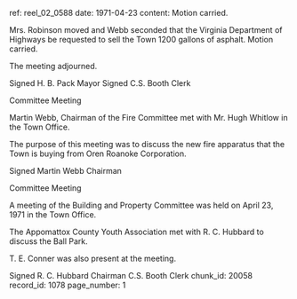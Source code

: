 ref: reel_02_0588
date: 1971-04-23
content: Motion carried.

Mrs. Robinson moved and Webb seconded that the Virginia Department of Highways be requested to sell the Town 1200 gallons of asphalt. Motion carried.

The meeting adjourned.

Signed H. B. Pack Mayor
Signed C.S. Booth Clerk

Committee Meeting

Martin Webb, Chairman of the Fire Committee met with Mr. Hugh Whitlow in the Town Office.

The purpose of this meeting was to discuss the new fire apparatus that the Town is buying from Oren Roanoke Corporation.

Signed Martin Webb Chairman

Committee Meeting

A meeting of the Building and Property Committee was held on April 23, 1971 in the Town Office.

The Appomattox County Youth Association met with R. C. Hubbard to discuss the Ball Park.

T. E. Conner was also present at the meeting.

Signed R. C. Hubbard Chairman
C.S. Booth Clerk
chunk_id: 20058
record_id: 1078
page_number: 1

